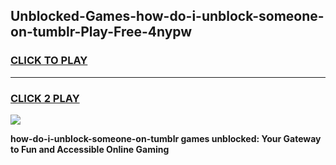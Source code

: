 
## Unblocked-Games-how-do-i-unblock-someone-on-tumblr-Play-Free-4nypw
<h3>
<a href="https://premium76.site?title=how-do-i-unblock-someone-on-tumblr&ref=23A">CLICK TO PLAY</a></h3>
<hr>

<h3>
<a href="https://premium76.site?title=how-do-i-unblock-someone-on-tumblr&ref=23A">CLICK 2 PLAY</a>
  
</h3>

<a href="https://premium76.site?title=how-do-i-unblock-someone-on-tumblr&ref=23A"><img src="https://clearcache.store/games.png"></a>


**how-do-i-unblock-someone-on-tumblr games unblocked: Your Gateway to Fun and Accessible Online Gaming**
